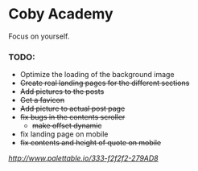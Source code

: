 # Coby Academy
Focus on yourself.

### TODO:

- Optimize the loading of the background image
- ~~Create real landing pages for the different sections~~
- ~~Add pictures to the posts~~
- ~~Get a favicon~~
- ~~Add picture to actual post page~~
- ~~fix bugs in the contents scroller~~
  - ~~make offset dynamic~~
- fix landing page on mobile
- ~~fix contents and height of quote on mobile~~

*http://www.palettable.io/333-f2f2f2-279AD8*

